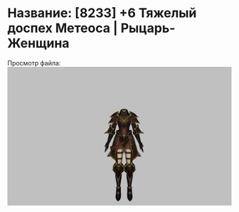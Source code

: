 # Название: [8233] +6 Тяжелый доспех Метеоса | Рыцарь-Женщина

Просмотр файла:
![p010030.png](p010030.png)